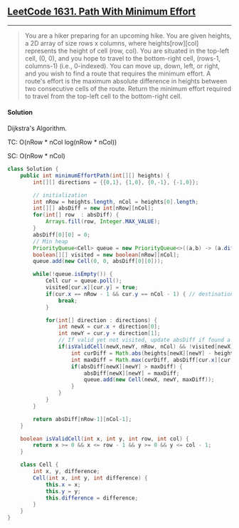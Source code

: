 ## [LeetCode 1631. Path With Minimum Effort](https://leetcode.com/problems/path-with-minimum-effort/)

---

> You are a hiker preparing for an upcoming hike. You are given heights, a 2D array of size rows x columns, 
> where heights[row][col] represents the height of cell (row, col). You are situated in the top-left cell, (0, 0), 
> and you hope to travel to the bottom-right cell, (rows-1, columns-1) (i.e., 0-indexed). You can move up, down, 
> left, or right, and you wish to find a route that requires the minimum effort. 
> A route's effort is the maximum absolute difference in heights between two consecutive cells of the route. 
> Return the minimum effort required to travel from the top-left cell to the bottom-right cell.

#### Solution

Dijkstra's Algorithm. 

TC: O(nRow * nCol log(nRow * nCol))

SC: O(nRow * nCol)

```java
class Solution {
    public int minimumEffortPath(int[][] heights) {
        int[][] directions = {{0,1}, {1,0}, {0,-1}, {-1,0}};

        // initialization
        int nRow = heights.length, nCol = heights[0].length;
        int[][] absDiff = new int[nRow][nCol];
        for(int[] row  : absDiff) {
            Arrays.fill(row, Integer.MAX_VALUE);
        }
        absDiff[0][0] = 0;
        // Min heap
        PriorityQueue<Cell> queue = new PriorityQueue<>((a,b) -> (a.difference - b.difference));
        boolean[][] visited = new boolean[nRow][nCol];
        queue.add(new Cell(0, 0, absDiff[0][0]));

        while(!queue.isEmpty()) {
            Cell cur = queue.poll();
            visited[cur.x][cur.y] = true;
            if(cur.x == nRow - 1 && cur.y == nCol - 1) { // destination
                break;
            }

            for(int[] direction : directions) {
                int newX = cur.x + direction[0];
                int newY = cur.y + direction[1];
                // If valid yet not visited, update absDiff if found a new max
                if(isValidCell(newX,newY, nRow, nCol) && !visited[newX][newY]) {
                    int curDiff = Math.abs(heights[newX][newY] - heights[cur.x][cur.y]);
                    int maxDiff = Math.max(curDiff, absDiff[cur.x][cur.y]);
                    if(absDiff[newX][newY] > maxDiff) {
                        absDiff[newX][newY] = maxDiff;
                        queue.add(new Cell(newX, newY, maxDiff));
                    }
                }
            }
        }

        return absDiff[nRow-1][nCol-1];
    }

    boolean isValidCell(int x, int y, int row, int col) {
        return x >= 0 && x <= row - 1 && y >= 0 && y <= col - 1;
    }

    class Cell {
        int x, y, difference;
        Cell(int x, int y, int difference) {
            this.x = x;
            this.y = y;
            this.difference = difference;
        }
    }
}
```
